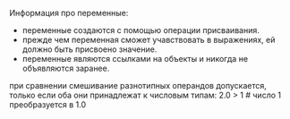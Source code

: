 Информация про переменные:
 - переменные создаются с помощью операции присваивания.
 - прежде чем переменная сможет учавствовать в выражениях, ей должно быть присвоено значение.
 - переменные являются ссылками на объекты и никогда не объявляются заранее.

при сравнении смешивание разнотипных операндов допускается, только если оба они принадлежат
к числовым типам:
                                2.0 > 1  # число 1 преобразуется в 1.0

